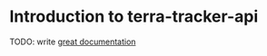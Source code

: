 # Introduction to terra-tracker-api

TODO: write [great documentation](http://jacobian.org/writing/what-to-write/)
